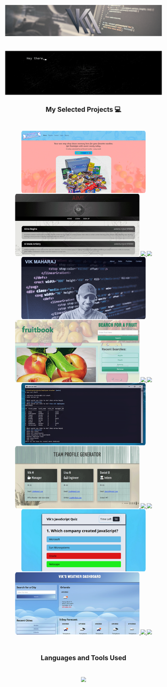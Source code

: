 ![Vik's Team Profile Generator Usage Example Video](src/vkm-header-banner-img-ver1.0.png)

<br />

![Vik's Readme GIF](src/readme-gif-ver1.0.gif)

<h2 align="center">My Selected Projects 💻</h2>
<br />


<p align="center">
  <a href="https://github.com/Vik-Maharaj/Sweet-Nostalgia"><img width="400" src="src/thumbnail-07.png" />
  <a href="https://github.com/Vik-Maharaj/tech-blog"><img width="400" src="src/thumbnail-08.png" />
 <a href="https://github.com/Vik-Maharaj/Sweet-Nostalgia">
  <img align="" src="https://github-readme-stats.vercel.app/api/pin/?username=Vik-Maharaj&repo=Sweet-Nostalgia&theme=default_repocard" />
</a>
  <a href="https://github.com/Vik-Maharaj/tech-blog">
  <img align="" src="https://github-readme-stats.vercel.app/api/pin/?username=Vik-Maharaj&repo=tech-blog&theme=default_repocard" />
</a>
  <a href="https://github.com/Vik-Maharaj/vik-maharaj-web-portfolio"><img width="400" src="src/thumbnail-01.png" />
  <a href="https://github.com/Vik-Maharaj/fruitbook"><img width="400" src="src/thumbnail-02.png" />
 <a href="https://github.com/Vik-Maharaj/vik-maharaj-web-portfolio">
  <img align="" src="https://github-readme-stats.vercel.app/api/pin/?username=Vik-Maharaj&repo=vik-maharaj-web-portfolio&theme=default_repocard" />
</a>
  <a href="https://github.com/Vik-Maharaj/fruitbook">
  <img align="" src="https://github-readme-stats.vercel.app/api/pin/?username=Vik-Maharaj&repo=fruitbook&theme=default_repocard" />
</a>
  <a href="https://github.com/Vik-Maharaj/employee-tracker"><img width="400" src="src/thumbnail-03.png" />
  <a href="https://github.com/Vik-Maharaj/team-profile-generator"><img width="400" src="src/thumbnail-04.png" />
  <a href="https://github.com/Vik-Maharaj/employee-tracker">
  <img align="" src="https://github-readme-stats.vercel.app/api/pin/?username=Vik-Maharaj&repo=employee-tracker&theme=default_repocard" />
</a>
<a href="https://github.com/Vik-Maharaj/team-profile-generator">
  <img align="" src="https://github-readme-stats.vercel.app/api/pin/?username=Vik-Maharaj&repo=team-profile-generator&theme=default_repocard" />
</a>
  <a href="https://github.com/Vik-Maharaj/code-quiz"><img width="400" src="src/thumbnail-05.png" />
  <a href="https://github.com/Vik-Maharaj/weather-dashboard"><img width="400" src="src/thumbnail-06.png" />
  <a href="https://github.com/Vik-Maharaj/code-quiz">
  <img align="" src="https://github-readme-stats.vercel.app/api/pin/?username=Vik-Maharaj&repo=code-quiz&theme=default_repocard" />
</a>
<a href="https://github.com/Vik-Maharaj/weather-dashboard">
  <img align="" src="https://github-readme-stats.vercel.app/api/pin/?username=Vik-Maharaj&repo=weather-dashboard&theme=default_repocard" />
</a>
</p>

<br />
<p>
<h2 align="center"> Languages and Tools Used</h2>
</p>

<br />


<p align="center">
  <a href="https://skillicons.dev">
    <img src="https://skillicons.dev/icons?i=react,js,html,css,express,jquery,mysql,mongodb,nodejs,git,bootstrap,ps,ai,ae,pr,vscode" />
  </a>
</p>
